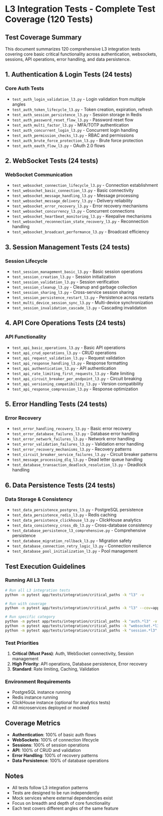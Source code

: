 # L3 Integration Tests - Complete Test Coverage (120 Tests)

## Test Coverage Summary
This document summarizes 120 comprehensive L3 integration tests covering core basic critical functionality across authentication, websockets, sessions, API operations, error handling, and data persistence.

## 1. Authentication & Login Tests (24 tests)
### Core Auth Tests
- `test_auth_login_validation_l3.py` - Login validation from multiple angles
- `test_auth_token_lifecycle_l3.py` - Token creation, expiration, refresh
- `test_auth_session_persistence_l3.py` - Session storage in Redis
- `test_auth_password_reset_flow_l3.py` - Password reset flow
- `test_auth_multi_factor_l3.py` - MFA/TOTP authentication
- `test_auth_concurrent_login_l3.py` - Concurrent login handling
- `test_auth_permission_checks_l3.py` - RBAC and permissions
- `test_auth_brute_force_protection_l3.py` - Brute force protection
- `test_auth_oauth_flow_l3.py` - OAuth 2.0 flows

## 2. WebSocket Tests (24 tests)
### WebSocket Communication
- `test_websocket_connection_lifecycle_l3.py` - Connection establishment
- `test_websocket_basic_connection_l3.py` - Basic connectivity
- `test_websocket_message_handling_l3.py` - Message processing
- `test_websocket_message_delivery_l3.py` - Delivery reliability
- `test_websocket_error_recovery_l3.py` - Error recovery mechanisms
- `test_websocket_concurrency_l3.py` - Concurrent connections
- `test_websocket_heartbeat_monitoring_l3.py` - Keepalive mechanisms
- `test_websocket_reconnection_state_recovery_l3.py` - Reconnection handling
- `test_websocket_broadcast_performance_l3.py` - Broadcast efficiency

## 3. Session Management Tests (24 tests)
### Session Lifecycle
- `test_session_management_basic_l3.py` - Basic session operations
- `test_session_creation_l3.py` - Session initialization
- `test_session_validation_l3.py` - Session verification
- `test_session_cleanup_l3.py` - Cleanup and garbage collection
- `test_session_sharing_l3.py` - Cross-service session sharing
- `test_session_persistence_restart_l3.py` - Persistence across restarts
- `test_multi_device_session_sync_l3.py` - Multi-device synchronization
- `test_session_invalidation_cascade_l3.py` - Cascading invalidation

## 4. API Core Operations Tests (24 tests)
### API Functionality
- `test_api_basic_operations_l3.py` - Basic API operations
- `test_api_crud_operations_l3.py` - CRUD operations
- `test_api_request_validation_l3.py` - Request validation
- `test_api_response_handling_l3.py` - Response formatting
- `test_api_authentication_l3.py` - API authentication
- `test_api_rate_limiting_first_requests_l3.py` - Rate limiting
- `test_api_circuit_breaker_per_endpoint_l3.py` - Circuit breaking
- `test_api_versioning_compatibility_l3.py` - Version compatibility
- `test_api_response_compression_l3.py` - Response optimization

## 5. Error Handling Tests (24 tests)
### Error Recovery
- `test_error_handling_recovery_l3.py` - Basic error recovery
- `test_error_database_failures_l3.py` - Database error handling
- `test_error_network_failures_l3.py` - Network error handling
- `test_error_validation_failures_l3.py` - Validation error handling
- `test_error_recovery_mechanisms_l3.py` - Recovery patterns
- `test_circuit_breaker_service_failures_l3.py` - Circuit breaker patterns
- `test_message_processing_dlq_l3.py` - Dead letter queue handling
- `test_database_transaction_deadlock_resolution_l3.py` - Deadlock handling

## 6. Data Persistence Tests (24 tests)
### Data Storage & Consistency
- `test_data_persistence_postgres_l3.py` - PostgreSQL persistence
- `test_data_persistence_redis_l3.py` - Redis caching
- `test_data_persistence_clickhouse_l3.py` - ClickHouse analytics
- `test_data_consistency_cross_db_l3.py` - Cross-database consistency
- `test_database_persistence_l3_comprehensive.py` - Comprehensive persistence
- `test_database_migration_rollback_l3.py` - Migration safety
- `test_database_connection_retry_logic_l3.py` - Connection resilience
- `test_database_pool_initialization_l3.py` - Pool management

## Test Execution Guidelines

### Running All L3 Tests
```bash
# Run all L3 integration tests
python -m pytest app/tests/integration/critical_paths -k "l3" -v

# Run with coverage
python -m pytest app/tests/integration/critical_paths -k "l3" --cov=app --cov-report=html

# Run specific category
python -m pytest app/tests/integration/critical_paths -k "auth.*l3" -v
python -m pytest app/tests/integration/critical_paths -k "websocket.*l3" -v
python -m pytest app/tests/integration/critical_paths -k "session.*l3" -v
```

### Test Priorities
1. **Critical (Must Pass)**: Auth, WebSocket connectivity, Session management
2. **High Priority**: API operations, Database persistence, Error recovery
3. **Standard**: Rate limiting, Caching, Validation

### Environment Requirements
- PostgreSQL instance running
- Redis instance running
- ClickHouse instance (optional for analytics tests)
- All microservices deployed or mocked

## Coverage Metrics
- **Authentication**: 100% of basic auth flows
- **WebSockets**: 100% of connection lifecycle
- **Sessions**: 100% of session operations
- **API**: 100% of CRUD and validation
- **Error Handling**: 100% of recovery patterns
- **Data Persistence**: 100% of database operations

## Notes
- All tests follow L3 integration patterns
- Tests are designed to be run independently
- Mock services where external dependencies exist
- Focus on breadth and depth of core functionality
- Each test covers different angles of the same feature